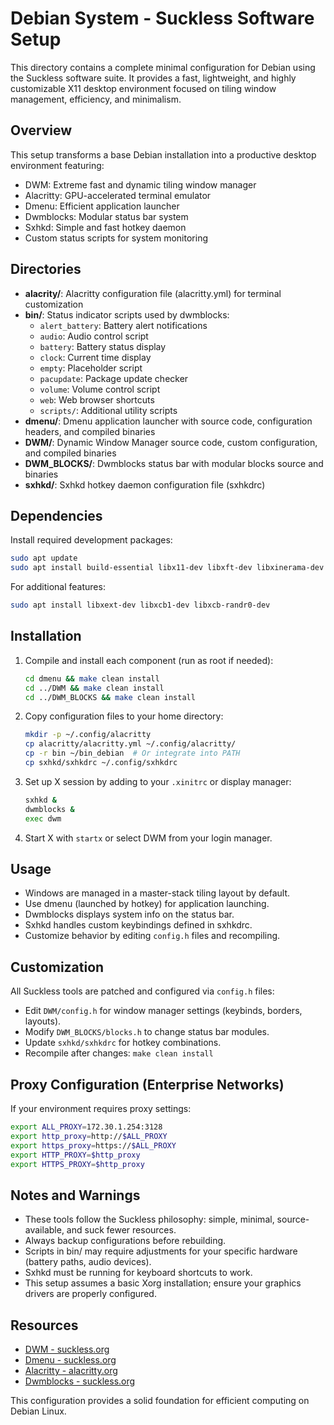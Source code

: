 # Debian System - Suckless Software Setup

This directory contains a complete minimal configuration for Debian using the Suckless software suite. It provides a fast, lightweight, and highly customizable X11 desktop environment focused on tiling window management, efficiency, and minimalism.

## Overview

This setup transforms a base Debian installation into a productive desktop environment featuring:
- DWM: Extreme fast and dynamic tiling window manager
- Alacritty: GPU-accelerated terminal emulator
- Dmenu: Efficient application launcher
- Dwmblocks: Modular status bar system
- Sxhkd: Simple and fast hotkey daemon
- Custom status scripts for system monitoring

## Directories

- **alacrity/**: Alacritty configuration file (alacritty.yml) for terminal customization
- **bin/**: Status indicator scripts used by dwmblocks:
  - `alert_battery`: Battery alert notifications
  - `audio`: Audio control script
  - `battery`: Battery status display
  - `clock`: Current time display
  - `empty`: Placeholder script
  - `pacupdate`: Package update checker
  - `volume`: Volume control script
  - `web`: Web browser shortcuts
  - `scripts/`: Additional utility scripts
- **dmenu/**: Dmenu application launcher with source code, configuration headers, and compiled binaries
- **DWM/**: Dynamic Window Manager source code, custom configuration, and compiled binaries
- **DWM_BLOCKS/**: Dwmblocks status bar with modular blocks source and binaries
- **sxhkd/**: Sxhkd hotkey daemon configuration file (sxhkdrc)

## Dependencies

Install required development packages:
```bash
sudo apt update
sudo apt install build-essential libx11-dev libxft-dev libxinerama-dev libharfbuzz-dev
```

For additional features:
```bash
sudo apt install libxext-dev libxcb1-dev libxcb-randr0-dev
```

## Installation

1. Compile and install each component (run as root if needed):
   ```bash
   cd dmenu && make clean install
   cd ../DWM && make clean install
   cd ../DWM_BLOCKS && make clean install
   ```

2. Copy configuration files to your home directory:
   ```bash
   mkdir -p ~/.config/alacritty
   cp alacritty/alacritty.yml ~/.config/alacritty/
   cp -r bin ~/bin_debian  # Or integrate into PATH
   cp sxhkd/sxhkdrc ~/.config/sxhkdrc
   ```

3. Set up X session by adding to your `.xinitrc` or display manager:
   ```bash
   sxhkd &
   dwmblocks &
   exec dwm
   ```

4. Start X with `startx` or select DWM from your login manager.

## Usage

- Windows are managed in a master-stack tiling layout by default.
- Use dmenu (launched by hotkey) for application launching.
- Dwmblocks displays system info on the status bar.
- Sxhkd handles custom keybindings defined in sxhkdrc.
- Customize behavior by editing `config.h` files and recompiling.

## Customization

All Suckless tools are patched and configured via `config.h` files:
- Edit `DWM/config.h` for window manager settings (keybinds, borders, layouts).
- Modify `DWM_BLOCKS/blocks.h` to change status bar modules.
- Update `sxhkd/sxhkdrc` for hotkey combinations.
- Recompile after changes: `make clean install`

## Proxy Configuration (Enterprise Networks)

If your environment requires proxy settings:
```bash
export ALL_PROXY=172.30.1.254:3128
export http_proxy=http://$ALL_PROXY
export https_proxy=https://$ALL_PROXY
export HTTP_PROXY=$http_proxy
export HTTPS_PROXY=$http_proxy
```

## Notes and Warnings

- These tools follow the Suckless philosophy: simple, minimal, source-available, and suck fewer resources.
- Always backup configurations before rebuilding.
- Scripts in bin/ may require adjustments for your specific hardware (battery paths, audio devices).
- Sxhkd must be running for keyboard shortcuts to work.
- This setup assumes a basic Xorg installation; ensure your graphics drivers are properly configured.

## Resources

- [DWM - suckless.org](https://dwm.suckless.org/)
- [Dmenu - suckless.org](https://tools.suckless.org/dmenu/)
- [Alacritty - alacritty.org](https://alacritty.org/)
- [Dwmblocks - suckless.org](https://dwm.suckless.org/status_monitor/)

This configuration provides a solid foundation for efficient computing on Debian Linux.
